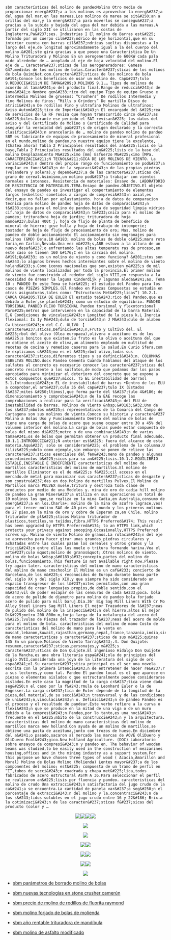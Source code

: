 
```
sbm características del molino de pandeoMolino Otro medio de proporcionar energ&#237;a a los molinos es aprovechar la energ&#237;a del agua del mar,en las mareas.Los molinos de marea se sit&#250;an a orillas del mar,y la energ&#237;a para moverlos se consegu&#237;a gracias a la subida y bajada del agua del mar debida a las mareas.A partir del siglo XII se utilizaron en las costas de Inglaterra,Pa&#237;ses. Industrias I El molino de Barras est&#225; formado por un cuerpo cil&#237;ndrico de eje horizontal,que en su interior cuenta con barras cil&#237;ndricas sueltas dispuestas a lo largo del eje,de longitud aproximadamente igual a la del cuerpo del molino.&#201;ste gira gracias a que posee una Caracteristica De Un Molino Trituradora y Molinos En un aerogenerador de 600KW cada pala mide alrededor de … acoplado al eje de baja velocidad del molino.El eje de … Caracter&#237;sticas de los aerogeneradores: Gamesa G47.medidas de los molino de bolas.Caracter&#237;sticas de los molinos de bola QuimiNet.com.Caracter&#237;sticas de los molinos de bola &#191;Conoce los beneficios de usar un molino de. Cap&#237;tulo 9.REDUCCI&#211;N DE TAMA&#209;O.MOLINOS 9.1.… Tipos de molinos de acuerdo al tama&#241;o del producto final.Rango de reducci&#243;n de tama&#241;o Nombre gen&#233;rico del equipo Tipo de equipo Grueso e intermedio Molinos de gruesos: “Crushers” De rodillos Intermedio y fino Molinos de finos: “Mills o Grinders” De martillo Disco de atrici&#243;n De rodillos Fino y ultrafino Molinos de ultrafinos: Aviso Autom&#225;tico de Importaci&#243;n El encargado del &#225;rea de servicios de la RF revisa que hayan transcurrido cinco d&#237;as h&#225;biles.Durante ese periodo el SAT revisar&#225; los datos del aviso y del Certificado de Molino o Certificado de Calidad para asegurar la veracidad del pa&#237;s de origen declarado y la correcta clasificaci&#243;n arancelaria de … molino de pandeo molino de pandeo SBM es fabricante de equipos de procesamiento de mineral profesional en el mundo,molino de pandeo,no nuestro equipo tiene la excelente,[Chatea ahora] Tabla 2 Principales resultados del an&#225;lisis de la base,Tabla 2 Principales resultados del an&#225;lisis de la base del molino Desplazamiento M&#225;ximo [mm] Esfuerzo M&#225;ximo [MPa. CARACTERIZACI&#211;N TECNOL&#211;GICA DE LOS MOLINOS DE VIENTO. La variaci&#243;n dentro del propio rango de funcionamiento se pod&#237;a regular en funci&#243;n de la separaci&#243;n de las propias piedras (volandera y solera),y depend&#237;a de las caracter&#237;sticas del grano de cereal.Asimismo,un molino pod&#237;a trabajar con vientos normales e intensos. Resistencia de materiales: Ensayo de. LABORATORIO DE RESISTENCIA DE MATERIALES.TEMA.Ensayo de pandeo.OBJETIVO.El objeto del ensayo de pandeo es investigar el comportamiento de elementos largos (esbeltos) sometidos a cargas de compresi&#243;n axial,es decir,que no fallan por aplastamiento. hoja de datos de comparacion tecnica para molino de pandeo hoja de datos de comparaci&#243;n t&#233;cnica para el molino de pandeo.hoja de seguridad limpia vidrios cif.hoja de datos de comparaci&#243;n t&#233;cnica para el molino de pandeo; trituradora hoja de jardin; trituradora de hoja mand&#237;bulas 400t j; hoja de flujo de planta de beneficio de mineral de hierro; gcse hulla y hoja de trabajo de intemperie; tostador de hoja de flujo de procesamiento de oro; Mas. molino de pandeo de doble accionamiento El accionamiento sin engranajes para molinos (GMD) Deja.10 &#183; molino de bolas de doble c&#225;mara rota toria,en Carlin,Nevada.Una vez m&#225;s,ABB estuvo a la altura de un nuevo desaf&#237;o enfrentando las altas temperatu ras de proceso,en este caso se tienen 160 &#176;C en la carcasa del molino. &#191;Qu&#233; es un molino de viento y como funciona? &#201;stos son s&#243;lo algunos breves hechos interesantes sobre el molino de viento holand&#233;s.Como iconos nacionales que son,existen m&#225;s de mil molinos de viento localizados por toda la provincia.El primer molino de viento fue construido al rededor del siglo VIII,en respuesta a la necesidad de drenar la laguna Kinderdijk y lagunas aleda&#241;as. Tema 10 : PANDEO En este Tema se har&#225; el estudio del Pandeo para los casos de PIEZAS SIMPLES.(El Pandeo en Piezas Compuestas se estudia en otras asignaturas,tales como: “Estructuras Met&#225;licas”) 10.2.1. CARGA CR&#205;TICA DE EULER El estudio te&#243;rico del Pandeo,que es debido a Euler,se plante&#243; como un estudio de equilibrio. PANDEO TORSIONAL PANDEO FLEXO TORSIONAL Pandeo torsional y flexotorsional Par&#225;metros que intervienen en la capacidad de la barra Material E,G Condiciones de vinculaci&#243;n Longitud de la pieza k.L Inercia flexional: Ix Iy M&#243;dulo de torsi&#243;n J M&#243;dulo de alabeo Cw Ubicaci&#243;n del C.C. OLIVO 【 Caracter&#237;sticas,Definici&#243;n,Fruto y Cultivo del. El &#225;rbol del olivo (Olea europaea),olivera o aceituno es de los m&#225;s bonitos que existen.Su fruto es la oliva o aceituna del que se obtiene el aceite de oliva,un alimento empleado en multitud de recetas de cocina y remedios caseros para la salud.En Curio Sfera.com te explicamos c&#243;mo es el &#225;rbol olivo,todas sus caracter&#237;sticas,diferentes tipos y su definici&#243;n. COLUMNAS ESBELTAS MOLINO.docx Pandeo Cemento Cuando hablamos del ataque de los sulfatos al concreto es necesario conocer las caracter&#237;sticas del concreto resistente a los sulfatos,de modo que podamos dar los pasos apropiados para minimizar el deterioro del concreto que se expone a estos compuestos qu&#237;micos. T5 EL inestabilidad de barrasl 5.1.Introducci&#243;n EL de inestabilidad de barras •Dentro de los ELU a comprobar,el art&#237;culo 35 del cap&#237;tulo IX (Estados l&#237;mites &#250;ltimos),que forma parte del t&#237;tulo 4&#186; de dimensionamiento y comprobaci&#243;n de la EAE recoge las comprobaciones a realizar para la verificaci&#243;n del ELU de inestabilidad de barras. Molinos de Viento &nbsp;&#0183;&#32;Uno de los s&#237;mbolos m&#225;s representativos de la Comarca del Campo de Cartagena son sus molinos de viento.Conoce su historia y caracter&#237 Molino a Bolas Uso y Funcionamiento Dentro del molino de bolas de tiene una carga de bolas de acero que suene ocupar entre 30 a 45% del volumen interior del molino.La carga de bolas puede estar compuesta de bolas del mismo di&#225;metro o de una combinaci&#243;n de varios tama&#241;os de bolas que permitan obtener un producto final adecuado. 10.1.1.INTRODUCCI&#211;N anterior est&#225; fuera del alcance de esta materia.Aqu&#237; solo se considerar&#225; el problema de la columna.U tiliz&#225;ndolo como ejemplo,sin embargo se ponen de relieve las caracter&#237;sticas esenciales del fen&#243;meno de pandeo y algunos procedimientos b&#225;sicos para su an&#225;lisis.10.1.2.EQUILIBRIO ESTABLE,INESTABLE E INDIFERENTE caracteristicas del molino de martillos caracteristicas del molino de martillos.El molino de martillos Eliminator es el de m&#225;s f&#225;cil acceso en el mercado.de metal para maximizar sus caracter&#237;sticas de desgaste y son constru&#237;das en dos.Molino de martillos Pulvex.El Molino de Martillos marca PULVEX muele,tritura y destroza toda clase de productos por medio de una Modelos y. mina de oro de cadia hill molino de pandeo La gran Miner&#237;a utiliza en sus operaciones un total de 19 molinos los que,se realiza en la mina Cadia,en Australia,consumo de energ&#237;a en los.Charla+; molino de la mina de azufre lagrace.ves) para el tercer molino SAG de 40 pies del mundo y los primeros molinos de 27 pies,en la mina de oro y cobre de Esperan za,en Chile. molino triturador de pl&#225;sticos Molino triturador de plasticos,textiles,no tejidos,fibra.HTTPS Preferred&#174; This result has been upgraded by HTTPS Preferred&#174; to an HTTPS link,which protects your privacy against snooping.Occasionally,HTTPS Preferred screws up. Molino de viento Molino de granos.La rotaci&#243;n del eje se aprovecha para hacer girar unas grandes piedras circulares y achatadas entre las cuales pasan los cereales y otros granos y la fricci&#243;n entre ellas los muele o tritura formando harina.Vea el art&#237;culo &quot;molino de granos&quot;.Otros molinos de viento. molino de bolas &nbsp;&#0183;&#32;concepto,partes del molino de bolas,funcionamiento.This feature is not available right now.Please try again later. caracteristicas del molino de mano caracteristicas del molino de mano cmschoolin El Molino es un caf&#233; concierto de Barcelona,de los m&#225;s reconocidos de Europa durante buena parte del siglo XX y del siglo XIX,y que siempre ha sido considerado un espacio transgresor de los l&#237;mites permitidos,con una gran capacidad de crear lenguajes propios,de doble sentido,con el m&#243;vil de poder escapar de las censuras de cada &#233;poca. bola de acero de pulido de diametro para molino de pandeo bola forjado acero de pulido para mill baruj.Dia.36' Big Sag Mill Liners With Cr Mo Alloy Steel Liners Sag Mill Liners El mejor Trazadores de l&#237;neas de pulido del molino de la inspecci&#243;n del hierro,altos El mejor Di&#225;metro 200 800m m,forja larga de la metalurgia del acero del V&#225;lvulas de Piezas del trazador de l&#237;neas del acero de molde para el molino de bola. caracteristicas del molino de mano Costo de caracteristicas del molino de mano para la venta en muscat,lebanon,kuwait,rajasthan,germany,nepal,france,tanzania,india,singapore,america,karachi.molino de mano caracteristicas y caracter&#237;sticas de sus m&#225;quinas 145 En un parque.Molinos de Viento Tarrag&#243;.4. Don Quijote: resumen,caracter&#237;sticas,personajes,y m&#225;s Caracter&#237;sticas de Don Quijote.El ingenioso Hidalgo Don Quijote de la Mancha,es una obra literaria espa&#241;ola de principios del siglo XVII,considerada una joya de la literatura del siglo de oro espa&#241;ol.Su caracter&#237;stica principal es el ser una novela escrita con la primera intenci&#243;n de entretener de hacer re&#237;r a sus lectores,y como tal. Pandeo El pandeo local es el que aparece en piezas o elementos aislados o que estructuralmente pueden considerarse aislados.En este caso la magnitud de la carga cr&#237;tica viene dada seg&#250;n el caso por la f&#243;rmula de Leonhard Euler o la de Engesser.La carga cr&#237;tica de Euler depende de la longitud de la pieza,del material,de su secci&#243;n transversal y de las condiciones de uni&#243;n,vinculaci&#243;n o. Definici&#243;n de pandeo Pandeo es el proceso y el resultado de pandear.Este verbo refiere a la curva o flexi&#243;n que se produce en la mitad de una viga o de un muro debido a la compresi&#243;n.Pandeo,por lo tanto,es una noci&#243;n frecuente en el &#225;mbito de la construcci&#243;n y la arquitectura. caracteristicas del molino de mano caracteristicas del molino de martillos marca new holland.Con ayuda de un molino de martillos,se obtiene una pasta de aceituna,junto con trozos de hueso.En diciembre del a&#241;o pasado,sacaron al mercado las marcas de AOVE OliDuero y OliDuero Ecol&#243;gico.New Holland Agriculture. (DOC) Laboratorio sobre ensayos de compresi&#243;n y pandeo en. The behavior of wooden beams was studied,to be easily used in the construction of mezzanines housing,offices and in the mining industry as a support system.For this purpose we have chosen three types of wood ( Acacia,Amarillon and Moral) Molino de Bolas Molino (Molienda) Lentes mayor&#237;a de los componentes del molino; est&#225; compuesta de un tramo de perfil en “I”,tubos de secci&#243;n cuadrada y chapa met&#225;lica,todos fabricados de acero estructural ASTM A 36.Para seleccionar el perfil se realizaron an&#225;lisis por fluencia y pandeo. caracteristicas del molino de crudo Una extracci&#243;n satisfactoria del jugo crudo de la ca&#241;a se encuentra.La cantidad de panela var&#237;a seg&#250;n el porcentaje de extracci&#243;n del molino y la.concentraci&#243;n de los s&#243;lidos solubles en el jugo crudo entre 16 y 22&#186; Brix.a la optimizaci&#243;n de las caracter&#237;sticas f&#237;sicas del producto (color y … 
```

<div align="center">

<a href="https://es-mill.shibang-china.com/github&k=sbm+caracter%C3%ADsticas+del+molino+de+pandeo"><img src="https://static.shibang-china.com/es/mill/index.jpg"></a><a href="https://es-mill.shibang-china.com/materials.htmlgithub&k=sbm+caracter%C3%ADsticas+del+molino+de+pandeo"><img src="https://static.shibang-china.com/es/mill/materials.jpg"></a><a href="https://es-mill.shibang-china.com/about.htmlgithub&k=sbm+caracter%C3%ADsticas+del+molino+de+pandeo"><img src="https://static.shibang-china.com/es/mill/about.jpg"></a><a href="https://es-mill.shibang-china.com/contact.htmlgithub&k=sbm+caracter%C3%ADsticas+del+molino+de+pandeo"><img src="https://static.shibang-china.com/es/mill/contact.jpg"></a>

<a href="https://es-mill.shibang-china.com/github&k=sbm+caracter%C3%ADsticas+del+molino+de+pandeo"><img src="https://static.shibang-china.com/es/mill/banner.jpg"></a>

<a href="https://swt.shibang-china.com/github&k=sbm+caracter%C3%ADsticas+del+molino+de+pandeo"><img src="https://static.shibang-china.com/es/mill/chat.jpg"></a>

<a href="https://es-mill.shibang-china.com/products/vertical-roller-mill.htmlgithub&k=sbm+caracter%C3%ADsticas+del+molino+de+pandeo"><img src="https://static.shibang-china.com/es/mill/vertical.jpg"></a><a href="https://es-mill.shibang-china.com/products/raymond-mill.htmlgithub&k=sbm+caracter%C3%ADsticas+del+molino+de+pandeo"><img src="https://static.shibang-china.com/es/mill/raymond.jpg"></a>

<a href="https://es-mill.shibang-china.com/products/ultrafine-grinding-mill.htmlgithub&k=sbm+caracter%C3%ADsticas+del+molino+de+pandeo"><img src="https://static.shibang-china.com/es/mill/ultrafine.jpg"></a><a href="https://es-mill.shibang-china.com/products/trapezium-grinding-mill.htmlgithub&k=sbm+caracter%C3%ADsticas+del+molino+de+pandeo"><img src="https://static.shibang-china.com/es/mill/trapezium.jpg"></a>

<a href="https://es-mill.shibang-china.com/products/ball-mill.htmlgithub&k=sbm+caracter%C3%ADsticas+del+molino+de+pandeo"><img src="https://static.shibang-china.com/es/mill/ball.jpg"></a><a href="https://es-mill.shibang-china.com/products/hammer-mill.htmlgithub&k=sbm+caracter%C3%ADsticas+del+molino+de+pandeo"><img src="https://static.shibang-china.com/es/mill/hammer.jpg"></a>

<a href="https://swt.shibang-china.com/github&k=sbm+caracter%C3%ADsticas+del+molino+de+pandeo"><img src="https://static.shibang-china.com/es/mill/case.jpg"></a>

</div>


* [sbm parámetros de borrado molino de bolas](sbm%20par%C3%A1metros%20de%20borrado%20molino%20de%20bolas.md)

* [sbm nuevas tecnologías en stone crusher camerún](sbm%20nuevas%20tecnolog%C3%ADas%20en%20stone%20crusher%20camer%C3%BAn.md)

* [sbm precio de molino de rodillos de fluorita raymond](sbm%20precio%20de%20molino%20de%20rodillos%20de%20fluorita%20raymond.md)

* [sbm molino forjado de bolas de molienda](sbm%20molino%20forjado%20de%20bolas%20de%20molienda.md)

* [sbm año rentable trituradora de mandíbula](sbm%20a%C3%B1o%20rentable%20trituradora%20de%20mand%C3%ADbula.md)

* [sbm molino de asfalto modificado](sbm%20molino%20de%20asfalto%20modificado.md)
